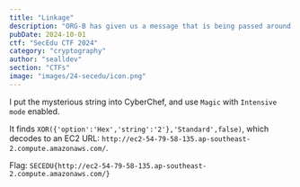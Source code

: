 ```yaml
---
title: "Linkage"
description: "ORG-B has given us a message that is being passed around the organisation. They've found it on a few of their machines, but are unsure what it says. jvvr8--ga0/76/5;/7:/317,cr/qmwvjgcqv/0,amorwvg,cocxmlcuq,amo-. The message was signed by a mysterious \"Y\". Interesting."
pubDate: 2024-10-01
ctf: "SecEdu CTF 2024"
category: "cryptography"
author: "sealldev"
section: "CTFs"
image: "images/24-secedu/icon.png"
---
```




I put the mysterious string into CyberChef, and use `Magic` with `Intensive mode` enabled.

It finds `XOR({'option':'Hex','string':'2'},'Standard',false)`, which decodes to an EC2 URL: `http://ec2-54-79-58-135.ap-southeast-2.compute.amazonaws.com/`.

Flag: `SECEDU{http://ec2-54-79-58-135.ap-southeast-2.compute.amazonaws.com/}`